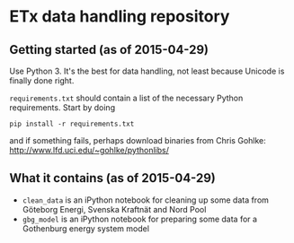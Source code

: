 # ETx data handling repository

## Getting started (as of 2015-04-29)

Use Python 3. It's the best for data handling, not least because Unicode is finally done right.

`requirements.txt` should contain a list of the necessary Python requirements. Start by doing
```
pip install -r requirements.txt
```
and if something fails, perhaps download binaries from Chris Gohlke: http://www.lfd.uci.edu/~gohlke/pythonlibs/


## What it contains (as of 2015-04-29)

* `clean_data` is an iPython notebook for cleaning up some data from Göteborg Energi, Svenska Kraftnät and Nord Pool
* `gbg_model` is an iPython notebook for preparing some data for a Gothenburg energy system model
